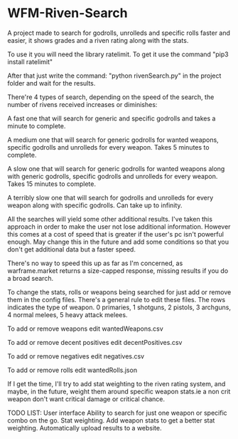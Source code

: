# WFM-Riven-Search
A project made to search for godrolls, unrolleds and specific rolls faster and easier, it shows grades and a riven rating along with the stats.

To use it you will need the library ratelimit. To get it use the command "pip3 install ratelimit"

After that just write the command: "python rivenSearch.py" in the project folder and wait for the results.

There're 4 types of search, depending on the speed of the search, the number of rivens received increases or diminishes:

A fast one that will search for generic and specific godrolls and takes a minute to complete.

A medium one that will search for generic godrolls for wanted weapons, specific godrolls and unrolleds for every weapon. Takes 5 minutes to complete.

A slow one that will search for generic godrolls for wanted weapons along with generic godrolls, specific godrolls and unrolleds for every weapon. Takes 15 minutes to complete. 

A terribly slow one that will search for godrolls and unrolleds for every weapon along with specific godrolls. Can take up to infinity.

All the searches will yield some other additional results. I've taken this approach in order to make the user not lose additional information. 
However this comes at a cost of speed that is greater if the user's pc isn't powerful enough. 
May change this in the future and add some conditions so that you don't get additional data but a faster speed.

There's no way to speed this up as far as I'm concerned, as warframe.market returns a size-capped response, missing results if you do a broad search.

To change the stats, rolls or weapons being searched for just add or remove them in the config files.
There's a general rule to edit these files. The rows indicates the type of weapon. 0 primaries, 1 shotguns, 2 pistols, 3 archguns, 4 normal melees, 5 heavy attack melees.

To add or remove weapons edit wantedWeapons.csv

To add or remove decent positives edit decentPositives.csv

To add or remove negatives edit negatives.csv

To add or remove rolls edit wantedRolls.json

If I get the time, I'll try to add stat weighting to the riven rating system, and maybe, in the future, weight them around specific weapon stats.ie a non crit weapon don't want critical damage or critical chance.


TODO LIST:
User interface
Ability to search for just one weapon or specific combo on the go.
Stat weighting.
Add weapon stats to get a better stat weighting.
Automatically upload results to a website.
